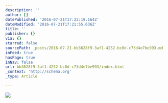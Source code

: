 ```yaml
---
description: ''
author: []
datePublished: '2016-07-21T17:22:19.164Z'
dateModified: '2016-07-21T17:21:55.636Z'
title: ''
publisher: {}
via: {}
starred: false
sourcePath: _posts/2016-07-21-bb3628f9-3af1-4252-bc0d-c73d4e7be993.md
inFeed: true
hasPage: true
inNav: false
url: bb3628f9-3af1-4252-bc0d-c73d4e7be993/index.html
_context: 'http://schema.org'
_type: Article

---
```

![](https://the-grid-user-content.s3-us-west-2.amazonaws.com/68c34333-36a6-4cd4-8915-284c3920bb38.jpg)